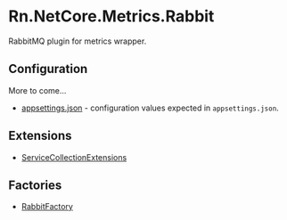 # Rn.NetCore.Metrics.Rabbit
RabbitMQ plugin for metrics wrapper.

## Configuration
More to come...

- [appsettings.json](/docs/config/appsettings.md) - configuration values expected in `appsettings.json`.

## Extensions
- [ServiceCollectionExtensions](/docs/extensions/ServiceCollectionExtensions.md)

## Factories
- [RabbitFactory](/docs/factories/RabbitFactory.md)

<!--(Rn.BuildScriptHelper){
	"version": "1.0.106",
	"replace": false
}(END)-->